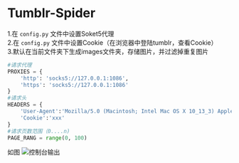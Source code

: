 # Tumblr-Spider

1.在 `config.py` 文件中设置Soket5代理  
2.在 `config.py` 文件中设置Cookie（在浏览器中登陆tumblr，查看Cookie）     
3.默认在当前文件夹下生成images文件夹，存储图片，并过滤掉重复图片

```Python
#请求代理
PROXIES = {
    'http': 'socks5://127.0.0.1:1086',
    'https': 'socks5://127.0.0.1:1086'
}
#请求头
HEADERS = {
    'User-Agent':'Mozilla/5.0 (Macintosh; Intel Mac OS X 10_13_3) AppleWebKit/537.36 (KHTML, like Gecko) Chrome/65.0.3325.162 Safari/537.36',
    'Cookie':'xxx'
}
#请求页数范围（0....n)
PAGE_RANG = range(0, 100)
```

如图
![控制台输出](https://github.com/yichahucha/tumblr_spider/blob/master/83F7D630-5733-4EA8-8C75-5B7BE3643D75.png?raw=true)

